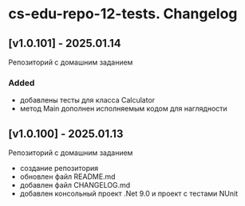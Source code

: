 # cs-edu-repo-12-tests. Changelog

## [v1.0.101] - 2025.01.14

Репозиторий с домашним заданием

### Added

 - добавлены тесты для класса Calculator
 - метод Main дополнен исполняемым кодом для наглядности

## [v1.0.100] - 2025.01.13

Репозиторий с домашним заданием

 - создание репозитория
 - обновлен файл README.md
 - добавлен файл CHANGELOG.md
 - добавлен консольный проект .Net 9.0 и проект с тестами NUnit


